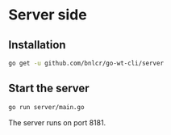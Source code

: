 # Server side

## Installation

```sh
go get -u github.com/bnlcr/go-wt-cli/server
```

## Start the server

```sh
go run server/main.go
```

The server runs on port 8181.